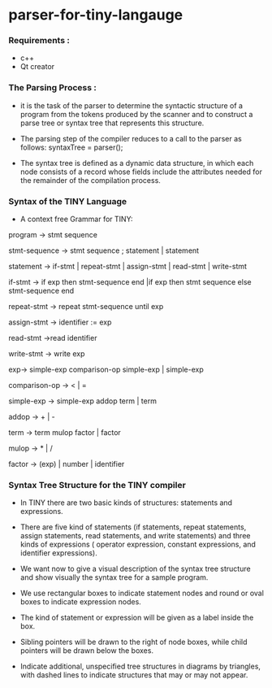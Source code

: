 # parser-for-tiny-langauge
### Requirements :
- c++ 
- Qt creator 

### The Parsing Process :

- it is the task of the parser to determine the syntactic
structure of a program from the tokens produced by
the scanner and to construct a parse tree or syntax
tree that represents this structure.
- The parsing step of the compiler reduces to a call to
the parser as follows:
syntaxTree = parser();

- The syntax tree is defined as a dynamic data structure,
in which each node consists of a record whose fields
include the attributes needed for the remainder of the
compilation process.

### Syntax of the TINY Language

- A context free Grammar for TINY:

program -> stmt sequence

stmt-sequence -> stmt sequence ; statement | statement

statement -> if-stmt | repeat-stmt | assign-stmt | read-stmt | write-stmt

if-stmt -> if exp then stmt-sequence end |if exp then stmt sequence else stmt-sequence end

repeat-stmt -> repeat stmt-sequence until exp

assign-stmt -> identifier := exp

read-stmt ->read identifier

write-stmt -> write exp

exp-> simple-exp comparison-op simple-exp | simple-exp

comparison-op ->  < | = 
 
simple-exp -> simple-exp addop term | term

addop -> + | -

term -> term mulop factor | factor

mulop -> * | /

factor -> (exp) | number | identifier

### Syntax Tree Structure for the TINY compiler

- In TINY there are two basic kinds of structures:
  statements and expressions.
  
- There are five kind of statements (if
  statements, repeat statements, assign
  statements, read statements, and write
  statements) and three kinds of expressions (
  operator expression, constant expressions,
  and identifier expressions).
  
- We want now to give a visual description of the
  syntax tree structure and show visually the syntax
  tree for a sample program.
  
- We use rectangular boxes to indicate statement
  nodes and round or oval boxes to indicate
  expression nodes.
  
- The kind of statement or expression will be given
  as a label inside the box.

- Sibling pointers will be drawn to the right of node
  boxes, while child pointers will be drawn below
  the boxes.

- Indicate additional, unspecified tree structures in
  diagrams by triangles, with dashed lines to
  indicate structures that may or may not appear.

